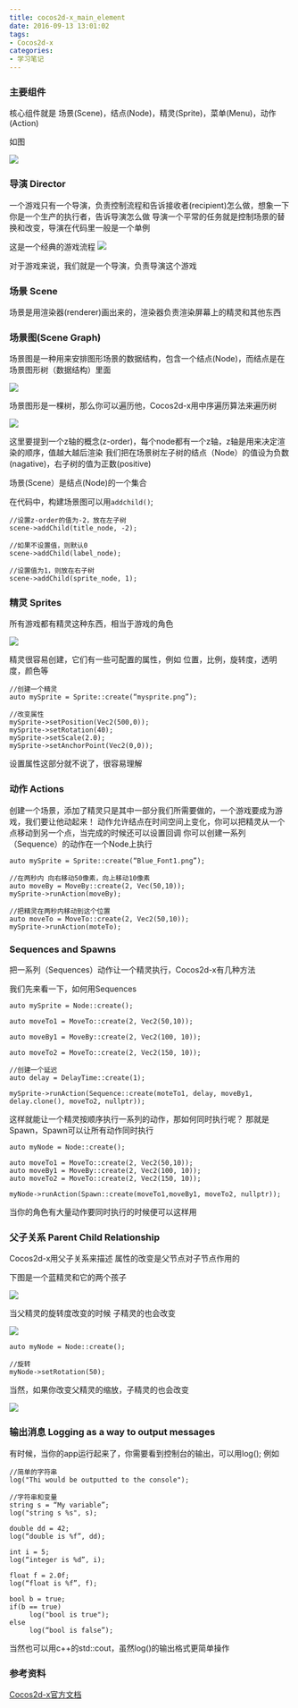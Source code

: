 ```yaml
---
title: cocos2d-x_main_element
date: 2016-09-13 13:01:02
tags:
- Cocos2d-x
categories:
- 学习笔记
---
```


### 主要组件
核心组件就是 场景(Scene)，结点(Node)，精灵(Sprite)，菜单(Menu)，动作(Action)

如图

![](http://7xsnb0.com1.z0.glb.clouddn.com/2016-09-13-15%3A44%3A16.jpg)

### 导演 Director
一个游戏只有一个导演，负责控制流程和告诉接收者(recipient)怎么做，想象一下你是一个生产的执行者，告诉导演怎么做
导演一个平常的任务就是控制场景的替换和改变，导演在代码里一般是一个单例

这是一个经典的游戏流程
![](http://7xsnb0.com1.z0.glb.clouddn.com/2016-09-13-15%3A45%3A19.jpg)

对于游戏来说，我们就是一个导演，负责导演这个游戏

### 场景 Scene
场景是用渲染器(renderer)画出来的，渲染器负责渲染屏幕上的精灵和其他东西

### 场景图(Scene Graph)
场景图是一种用来安排图形场景的数据结构，包含一个结点(Node)，而结点是在场景图形树（数据结构）里面

![](http://7xsnb0.com1.z0.glb.clouddn.com/2016-09-13-15%3A48%3A16.jpg)

场景图形是一棵树，那么你可以遍历他，Cocos2d-x用中序遍历算法来遍历树

![](http://7xsnb0.com1.z0.glb.clouddn.com/2016-09-13-15%3A48%3A47.jpg)

这里要提到一个z轴的概念(z-order)，每个node都有一个z轴，z轴是用来决定渲染的顺序，值越大越后渲染
我们把在场景树左子树的结点（Node）的值设为负数(nagative)，右子树的值为正数(positive)

场景(Scene）是结点(Node)的一个集合

在代码中，构建场景图可以用`addchild()`;

```
//设置z-order的值为-2，放在左子树
scene->addChild(title_node, -2);

//如果不设置值，则默认0
scene->addChild(label_node);

//设置值为1，则放在右子树
scene->addChild(sprite_node, 1);
```

### 精灵 Sprites
所有游戏都有精灵这种东西，相当于游戏的角色

![](http://7xsnb0.com1.z0.glb.clouddn.com/2016-09-13-15%3A50%3A41.jpg)

精灵很容易创建，它们有一些可配置的属性，例如 位置，比例，旋转度，透明度，颜色等

```
//创建一个精灵
auto mySprite = Sprite::create(“mysprite.png”);

//改变属性
mySprite->setPosition(Vec2(500,0));
mySprite->setRotation(40);
mySprite->setScale(2.0);
mySprite->setAnchorPoint(Vec2(0,0));
```

设置属性这部分就不说了，很容易理解

### 动作 Actions
创建一个场景，添加了精灵只是其中一部分我们所需要做的，一个游戏要成为游戏，我们要让他动起来！
动作允许结点在时间空间上变化，你可以把精灵从一个点移动到另一个点，当完成的时候还可以设置回调
你可以创建一系列（Sequence）的动作在一个Node上执行

```
auto mySprite = Sprite::create(“Blue_Font1.png”);

//在两秒内 向右移动50像素，向上移动10像素
auto moveBy = MoveBy::create(2, Vec(50,10));
mySprite->runAction(moveBy);

//把精灵在两秒内移动到这个位置
auto moveTo = MoveTo::create(2, Vec2(50,10));
mySprite->runAction(moteTo);
```

### Sequences and Spawns
把一系列（Sequences）动作让一个精灵执行，Cocos2d-x有几种方法

我们先来看一下，如何用Sequences

```
auto mySprite = Node::create();

auto moveTo1 = MoveTo::create(2, Vec2(50,10));

auto moveBy1 = MoveBy::create(2, Vec2(100, 10));

auto moveTo2 = MoveTo::create(2, Vec2(150, 10));

//创建一个延迟
auto delay = DelayTime::create(1);

mySprite->runAction(Sequence::create(moteTo1, delay, moveBy1, delay.clone(), moveTo2, nullptr));
```

这样就能让一个精灵按顺序执行一系列的动作，那如何同时执行呢？
那就是Spawn，Spawn可以让所有动作同时执行

```
auto myNode = Node::create();

auto moveTo1 = MoveTo::create(2, Vec2(50,10));
auto moveBy1 = MoveBy::create(2, Vec2(100, 10));
auto moveTo2 = MoveTo::create(2, Vec2(150, 10));

myNode->runAction(Spawn::create(moveTo1,moveBy1, moveTo2, nullptr));
```

当你的角色有大量动作要同时执行的时候便可以这样用

### 父子关系 Parent Child Relationship
Cocos2d-x用父子关系来描述 属性的改变是父节点对子节点作用的

下图是一个蓝精灵和它的两个孩子

![](http://7xsnb0.com1.z0.glb.clouddn.com/2016-09-13-15%3A54%3A45.jpg)

当父精灵的旋转度改变的时候 子精灵的也会改变

![](http://7xsnb0.com1.z0.glb.clouddn.com/2016-09-13-15%3A55%3A03.jpg)

```
auto myNode = Node::create();

//旋转
myNode->setRotation(50);
```

当然，如果你改变父精灵的缩放，子精灵的也会改变

![](http://7xsnb0.com1.z0.glb.clouddn.com/2016-09-13-15%3A55%3A39.jpg)

### 输出消息 Logging as a way to output messages
有时候，当你的app运行起来了，你需要看到控制台的输出，可以用log();
例如

```
//简单的字符串
log("Thi would be outputted to the console");

//字符串和变量
string s = “My variable”;
log("string s %s", s);

double dd = 42;
log(“double is %f”, dd);

int i = 5;
log(“integer is %d”, i);

float f = 2.0f;
log(“float is %f”, f);

bool b = true;
if(b == true)
     log("bool is true");
else
     log(“bool is false”);
```
     
当然也可以用c++的std::cout，虽然log()的输出格式更简单操作

### 参考资料

[Cocos2d-x官方文档](http://cocos2d-x.org/docs/cocos2d-x/en/index.html)


